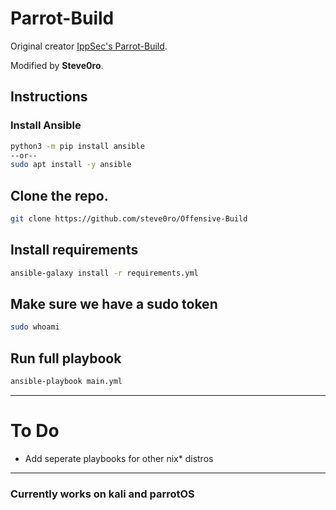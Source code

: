 # Parrot-Build

Original creator [IppSec's Parrot-Build](https://github.com/IppSec/parrot-build).

Modified by **Steve0ro**.

## Instructions

### Install Ansible
```bash
python3 -m pip install ansible
--or--
sudo apt install -y ansible
```

## Clone the repo.
```bash
git clone https://github.com/steve0ro/Offensive-Build
```

## Install requirements
```bash
ansible-galaxy install -r requirements.yml
```

## Make sure we have a sudo token 
```bash
sudo whoami
```

## Run full playbook
```bash
ansible-playbook main.yml
```

---

# To Do

- Add seperate playbooks for other nix* distros

---

### Currently works on kali and parrotOS